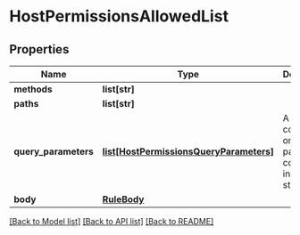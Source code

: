 # HostPermissionsAllowedList

## Properties
Name | Type | Description | Notes
------------ | ------------- | ------------- | -------------
**methods** | **list[str]** |  | [optional] 
**paths** | **list[str]** |  | [optional] 
**query_parameters** | [**list[HostPermissionsQueryParameters]**](HostPermissionsQueryParameters.md) | A set of constraints on the parameters contained in the query string. | [optional] 
**body** | [**RuleBody**](RuleBody.md) |  | [optional] 

[[Back to Model list]](../README.md#documentation-for-models) [[Back to API list]](../README.md#documentation-for-api-endpoints) [[Back to README]](../README.md)


